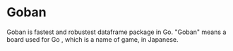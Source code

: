 # Goban
Goban is fastest and robustest dataframe package in Go.
"Goban" means a board used for Go , which is a name of game, in Japanese. 
